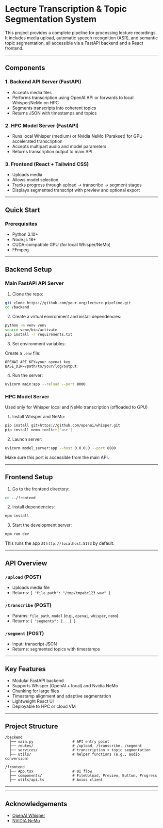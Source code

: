 
# Lecture Transcription & Topic Segmentation System

This project provides a complete pipeline for processing lecture recordings. It includes media upload, automatic speech recognition (ASR), and semantic topic segmentation, all accessible via a FastAPI backend and a React frontend.

---

## Components

### 1. Backend API Server (FastAPI)
- Accepts media files
- Performs transcription using OpenAI API or forwards to local Whisper/NeMo on HPC
- Segments transcripts into coherent topics
- Returns JSON with timestamps and topics

### 2. HPC Model Server (FastAPI)
- Runs local Whisper (medium) or Nvidia NeMo (Parakeet) for GPU-accelerated transcription
- Accepts multipart audio and model parameters
- Returns transcription output to main API

### 3. Frontend (React + Tailwind CSS)
- Uploads media
- Allows model selection
- Tracks progress through upload → transcribe → segment stages
- Displays segmented transcript with preview and optional export

---

## Quick Start

### Prerequisites

- Python 3.10+
- Node.js 18+
- CUDA-compatible GPU (for local Whisper/NeMo)
- FFmpeg

---

## Backend Setup

### Main FastAPI API Server

1. Clone the repo:

```bash
git clone https://github.com/your-org/lecture-pipeline.git
cd /backend
```

2. Create a virtual environment and install dependencies:

```bash
python -m venv venv
source venv/bin/activate
pip install -r requirements.txt
```

3. Set environment variables:

Create a `.env` file:

```env
OPENAI_API_KEY=your_openai_key
BASE_DIR=/path/to/your/log/output
```

4. Run the server:

```bash
uvicorn main:app --reload --port 8000
```

### HPC Model Server

Used only for Whisper local and NeMo transcription (offloaded to GPU)

1. Install Whisper and NeMo:

```bash
pip install git+https://github.com/openai/whisper.git
pip install nemo_toolkit['asr']
```

2. Launch server:

```bash
uvicorn model_server:app --host 0.0.0.0 --port 8080
```

Make sure this port is accessible from the main API.

---

## Frontend Setup

1. Go to the frontend directory:

```bash
cd ../frontend
```

2. Install dependencies:

```bash
npm install
```

3. Start the development server:

```bash
npm run dev
```

This runs the app at `http://localhost:5173` by default.

---

## API Overview

### `/upload` (POST)

- Uploads media file
- Returns: `{ "file_path": "/tmp/tmpabc123.wav" }`

### `/transcribe` (POST)

- Params: `file_path`, `model` (e.g., `openai`, `whisper`, `nemo`)
- Returns: `{ "segments": [...] }`

### `/segment` (POST)

- Input: transcript JSON
- Returns: segmented topics with timestamps

---

## Key Features

- Modular FastAPI backend
- Supports Whisper (OpenAI + local) and Nvidia NeMo
- Chunking for large files
- Timestamp alignment and adaptive segmentation
- Lightweight React UI
- Deployable to HPC or cloud VM

---

## Project Structure

```
/backend
  ├── main.py                  # API entry point
  ├── routes/                  # /upload, /transcribe, /segment
  ├── services/                # transcription + topic segmentation
  ├── utils/                   # helper functions (e.g., audio conversion)

/frontend
  ├── App.tsx                  # UI flow
  ├── components/              # FileUpload, Preview, Button, Progress
  ├── utils/api.ts             # Axios client
```

---


---

## Acknowledgements

- [OpenAI Whisper](https://github.com/openai/whisper)
- [NVIDIA NeMo](https://developer.nvidia.com/nemo)

